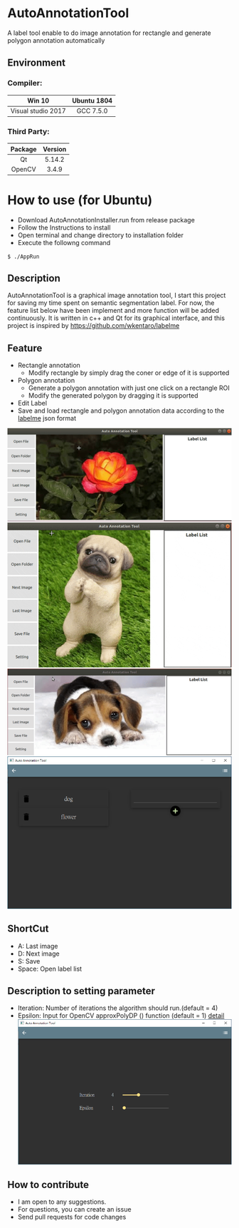 # AutoAnnotationTool
A label tool enable to do image annotation for rectangle and generate polygon annotation automatically
 
## Environment
### Compiler: 
|Win 10|Ubuntu 1804|
|:--:|:--:|
|Visual studio 2017|GCC 7.5.0|  

### Third Party: 
|Package|Version|
|:--:|:--:|
|Qt| 5.14.2|  
|OpenCV| 3.4.9|  

# How to use (for Ubuntu)
- Download AutoAnnotationInstaller.run from release package
- Follow the Instructions to install
- Open terminal and change directory to installation folder
- Execute the followng command
```
$ ./AppRun
```

## Description
AutoAnnotationTool is a graphical image annotation tool, 
I start this project for saving my time spent on semantic segmentation label.
For now, the feature list below have been implement 
and more function will be added continuously.
It is written in c++ and Qt for its graphical interface,
and this project is inspired by https://github.com/wkentaro/labelme

## Feature
- Rectangle annotation
  - Modify rectangle by simply drag the coner or edge of it is supported 
- Polygon annotation
  - Generate a polygon annotation with just one click on a rectangle ROI
  - Modify the generated polygon by dragging it is supported
- Edit Label  
- Save and load rectangle and polygon annotation data according to the [labelme](https://github.com/wkentaro/labelme) json format


![Execute](result/flower.gif "Flower")
![Execute](result/dog.gif)  
![Execute](result/dog2.gif) 
![Execute](result/LabelEdit.PNG)
## ShortCut
- A: Last image
- D: Next image
- S: Save
- Space: Open label list

## Description to setting parameter
- Iteration: Number of iterations the algorithm should run.(default = 4)
- Epsilon: Input for OpenCV approxPolyDP () function (default = 1) [detail](https://www.programmersought.com/article/1309195733/)
![Execute](result/setting.PNG)


## How to contribute
- I am open to any suggestions.
- For questions, you can create an issue
- Send pull requests for code changes